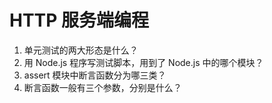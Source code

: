 # HTTP 服务端编程

1. 单元测试的两大形态是什么？
2. 用 Node.js 程序写测试脚本，用到了 Node.js 中的哪个模块？
3. assert 模块中断言函数分为哪三类？
4. 断言函数一般有三个参数，分别是什么？
